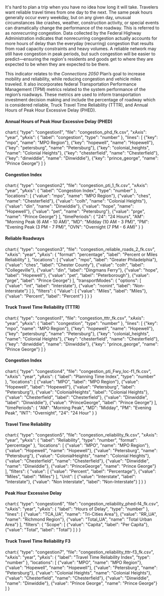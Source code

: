 It's hard to plan a trip when you have no idea how long it will take. Travelers want reliable travel times from one day to the next. The same peak hours generally occur every weekday, but on any given day, unusual circumstances like crashes, weather, construction activity, or special events can dramatically change the performance of the roadway. This is referred to as _nonrecurring_ congestion. Data collected by the Federal Highway Administration indicates that nonrecurring congestion actually accounts for more hours of delay than the everyday (recurring) congestion that results from road capacity constraints and heavy volumes. A reliable network may still have congestion in peak periods, but such congestion will be easier to predict—ensuring the region's residents and goods get to where they are expected to be when they are expected to be there.

This indicator relates to the _Connections 2050_ Plan’s goal to increase mobility and reliability, while reducing congestion and vehicle miles traveled. It also incorporates federal Transportation Performance Management (TPM) metrics related to the system performance of the region’s roadways. These metrics are used to inform transportation investment decision making and include the percentage of roadway which is considered reliable, Truck Travel Time Reliability (TTTR), and Annual Hours of Peak Hour Excessive Delay (PHED).

#### Annual Hours of Peak Hour Excessive Delay (PHED)

chart:{
"type": "congestion1",
"file": "congestion_phd_fk.csv",
"xAxis": "year",
"yAxis": {
"label": "congestion",
"type": "number"
},
"lines": [
{"key": "mpo", "name": "MPO Region"},
{"key": "hopewell", "name": "Hopewell"},
{"key": "petersburg", "name": "Petersburg"},
{"key": "colonial_heights", "name": "Colonial Heights"},
{"key": "chesterfield", "name": "Chesterfield"},
{"key": "dinwiddie", "name": "Dinwiddie"},
{"key": "prince_george", "name": "Prince George"}
]
}

#### Congestion Index

chart:{
"type": "congestion2",
"file": "congestion_pti_1_fk.csv",
"xAxis": "year",
"yAxis": {
"label": "Congestion Index",
"type": "number"
},
"locations": [
{"value": "mpo", "name": "MPO Region"},
{"value": "ches", "name": "Chesterfield"},
{"value": "colh", "name": "Colonial Heights"},
{"value": "din", "name": "Dinwiddie"},
{"value": "hope", "name": "Hopewell"},
{"value": "pet", "name": "Petersburg"},
{"value": "prge", "name": "Prince George"}
],
"timePeriods": {
"24": "24 Hours",
"AM": "Morning Peak (6 AM - 10 AM)",
"MD": "Midday (10 AM - 3 PM)",
"PM": "Evening Peak (3 PM - 7 PM)",
"OVN": "Overnight (7 PM - 6 AM)"
}
}

#### Reliable Roadways

chart:{
"type": "congestion3",
"file": "congestion_reliable_roads_2_fk.csv",
"xAxis": "year",
"yAxis": {
"format": "percentage",
"label": "Percent or Miles Reliability"
},
"locations": [
{"value": "mpo", "label": "Greater Philadelphia"},
{"value": "ches", "label": "Chester County"},
{"value": "colh", "label": "Collegeville"},
{"value": "din", "label": "Dingmans Ferry"},
{"value": "hope", "label": "Hopewell"},
{"value": "pet", "label": "Peterborough"},
{"value": "prge", "label": "Prince George"}
],
"transportModes": {
"options": [
{"value": "int", "label": "Interstate"},
{"value": "nonint", "label": "Non-Interstate"}
]
},
"filters": {
"Value": [
{"value": "Miles", "label": "Miles"},
{"value": "Percent", "label": "Percent"}
]
}
}

<div class="mt-30">

</div>

#### Truck Travel Time Reliability (TTTR)

chart:{
"type": "congestion1",
"file": "congestion_tttr_fk.csv",
"xAxis": "year",
"yAxis": {
"label": "congestion",
"type": "number"
},
"lines": [
{"key": "mpo", "name": "MPO Region"},
{"key": "hopewell", "name": "Hopewell"},
{"key": "petersburg", "name": "Petersburg"},
{"key": "colonial_heights", "name": "Colonial Heights"},
{"key": "chesterfield", "name": "Chesterfield"},
{"key": "dinwiddie", "name": "Dinwiddie"},
{"key": "prince_george", "name": "Prince George"}
]
}

#### Congestion Index

chart:{
"type": "congestion4",
"file": "congestion_pti_Fwy_loc-f1_fk.csv",
"xAxis": "year",
"yAxis": {
"label": "Planning Time Index",
"type": "number"
},
"locations": [
{"value": "MPO", "label": "MPO Region"},
{"value": "Hopewell", "label": "Hopewell"},
{"value": "Petersburg", "label": "Petersburg"},
{"value": "ColonialHeights", "label": "Colonial Heights"},
{"value": "Chesterfield", "label": "Chesterfield"},
{"value": "Dinwiddie", "label": "Dinwiddie"},
{"value": "PrinceGeorge", "label": "Prince George"}
],
"timePeriods": {
"AM": "Morning Peak",
"MD": "Midday",
"PM": "Evening Peak",
"INT": "Overnight",
"24": "24 Hour"
}
}

<div className="mt-30"> </div>

#### Travel Time Reliability

chart:{
"type": "congestion5",
"file": "congestion_reliability_fk.csv",
"xAxis": "year",
"yAxis": {
"label": "Reliability",
"type": "number",
"format": "percentage"
},
"locations": [
{"value": "MPO", "name": "MPO Region"},
{"value": "Hopewell", "name": "Hopewell"},
{"value": "Petersburg", "name": "Petersburg"},
{"value": "ColonialHeights", "name": "Colonial Heights"},
{"value": "Chesterfield", "name": "Chesterfield"},
{"value": "Dinwiddie", "name": "Dinwiddie"},
{"value": "PrinceGeorge", "name": "Prince George"}
],
"filters": {
"value": [
{"value": "Percent", "label": "Percentage"},
{"value": "Miles", "label": "Miles"}
],
"Unit": [
{"value": "Interstate", "label": "Interstate"},
{"value": "Non Interstate", "label": "Non-Interstate"}
]
}
}

<div className="mt-30"> </div>

#### Peak Hour Excessive Delay

chart:{
"type": "congestion6",
"file": "congestion_reliability_phed-f4_fk.csv",
"xAxis": "year",
"yAxis": {
"label": "Hours of Delay",
"type": "number"
},
"lines": [
{"value": "TCA_UA", "name": "Tri-Cities Area"},
{"value": "RR_UA", "name": "Richmond Region"},
{"value": "Total_UA", "name": "Total Urban Area"}
],
"filters": {
"Scope": [
{"value": "Capita", "label": "Per Capita"},
{"value": "Total", "label": "Total"}
]
}
}

<div className="mt-30"> </div>

#### Truck Travel Time Reliability F3

chart:{
"type": "congestion7",
"file": "congestion_reliability_tttr-f3_fk.csv",
"xAxis": "year",
"yAxis": {
"label": "Travel Time Reliability Index",
"type": "number"
},
"locations": [
{"value": "MPO", "name": "MPO Region"},
{"value": "Hopewell", "name": "Hopewell"},
{"value": "Petersburg", "name": "Petersburg"},
{"value": "Colonial Heights", "name": "Colonial Heights"},
{"value": "Chesterfield", "name": "Chesterfield"},
{"value": "Dinwiddie", "name": "Dinwiddie"},
{"value": "Prince George", "name": "Prince George"}
]
}
